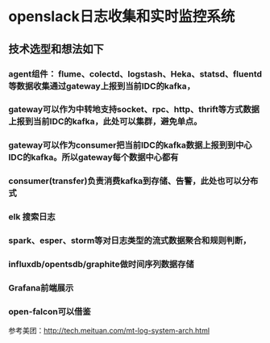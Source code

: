 # openslack日志收集和实时监控系统

## 技术选型和想法如下
### agent组件： flume、colectd、logstash、Heka、statsd、fluentd等数据收集通过gateway上报到当前IDC的kafka，
### gateway可以作为中转地支持socket、rpc、http、thrift等方式数据上报到当前IDC的kafka，此处可以集群，避免单点。
### gateway可以作为consumer把当前IDC的kafka数据上报到到中心IDC的kafka。所以gateway每个数据中心都有
### consumer(transfer)负责消费kafka到存储、告警，此处也可以分布式
###
### elk 搜索日志
### spark、esper、storm等对日志类型的流式数据聚合和规则判断，
### influxdb/opentsdb/graphite做时间序列数据存储
### Grafana前端展示
### open-falcon可以借鉴


参考美团：http://tech.meituan.com/mt-log-system-arch.html
